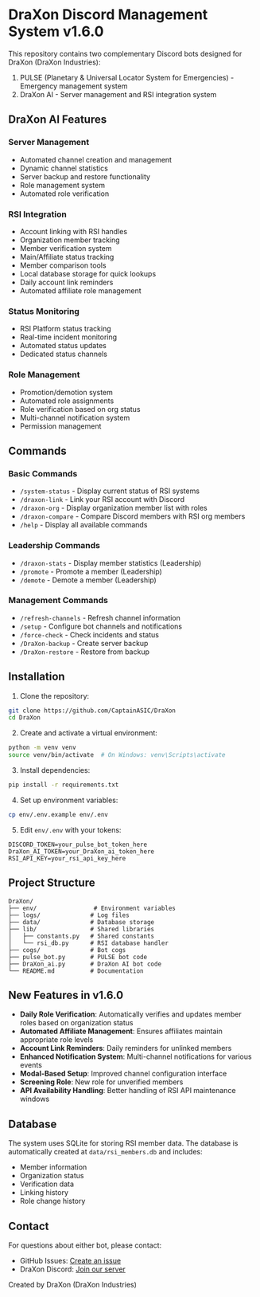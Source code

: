 # DraXon Discord Management System v1.6.0

This repository contains two complementary Discord bots designed for DraXon (DraXon Industries):
1. PULSE (Planetary & Universal Locator System for Emergencies) - Emergency management system
2. DraXon AI - Server management and RSI integration system

## DraXon AI Features

### Server Management
- Automated channel creation and management
- Dynamic channel statistics
- Server backup and restore functionality
- Role management system
- Automated role verification

### RSI Integration
- Account linking with RSI handles
- Organization member tracking
- Member verification system
- Main/Affiliate status tracking
- Member comparison tools
- Local database storage for quick lookups
- Daily account link reminders
- Automated affiliate role management

### Status Monitoring
- RSI Platform status tracking
- Real-time incident monitoring
- Automated status updates
- Dedicated status channels

### Role Management
- Promotion/demotion system
- Automated role assignments
- Role verification based on org status
- Multi-channel notification system
- Permission management

## Commands

### Basic Commands
- `/system-status` - Display current status of RSI systems
- `/draxon-link` - Link your RSI account with Discord
- `/draxon-org` - Display organization member list with roles
- `/draxon-compare` - Compare Discord members with RSI org members
- `/help` - Display all available commands

### Leadership Commands
- `/draxon-stats` - Display member statistics (Leadership)
- `/promote` - Promote a member (Leadership)
- `/demote` - Demote a member (Leadership)

### Management Commands
- `/refresh-channels` - Refresh channel information
- `/setup` - Configure bot channels and notifications
- `/force-check` - Check incidents and status
- `/DraXon-backup` - Create server backup
- `/DraXon-restore` - Restore from backup

## Installation

1. Clone the repository:
```bash
git clone https://github.com/CaptainASIC/DraXon
cd DraXon
```

2. Create and activate a virtual environment:
```bash
python -m venv venv
source venv/bin/activate  # On Windows: venv\Scripts\activate
```

3. Install dependencies:
```bash
pip install -r requirements.txt
```

4. Set up environment variables:
```bash
cp env/.env.example env/.env
```

5. Edit `env/.env` with your tokens:
```
DISCORD_TOKEN=your_pulse_bot_token_here
DraXon_AI_TOKEN=your_DraXon_ai_token_here
RSI_API_KEY=your_rsi_api_key_here
```

## Project Structure

```
DraXon/
├── env/                # Environment variables
├── logs/              # Log files
├── data/              # Database storage
├── lib/               # Shared libraries
│   ├── constants.py   # Shared constants
│   └── rsi_db.py      # RSI database handler
├── cogs/              # Bot cogs
├── pulse_bot.py       # PULSE bot code
├── DraXon_ai.py       # DraXon AI bot code
└── README.md          # Documentation
```

## New Features in v1.6.0

- **Daily Role Verification**: Automatically verifies and updates member roles based on organization status
- **Automated Affiliate Management**: Ensures affiliates maintain appropriate role levels
- **Account Link Reminders**: Daily reminders for unlinked members
- **Enhanced Notification System**: Multi-channel notifications for various events
- **Modal-Based Setup**: Improved channel configuration interface
- **Screening Role**: New role for unverified members
- **API Availability Handling**: Better handling of RSI API maintenance windows

## Database

The system uses SQLite for storing RSI member data. The database is automatically created at `data/rsi_members.db` and includes:
- Member information
- Organization status
- Verification data
- Linking history
- Role change history

## Contact

For questions about either bot, please contact:
- GitHub Issues: [Create an issue](https://github.com/CaptainASIC/DraXon/issues)
- DraXon Discord: [Join our server](https://discord.gg/bjFZBRhw8Q)

Created by DraXon (DraXon Industries)